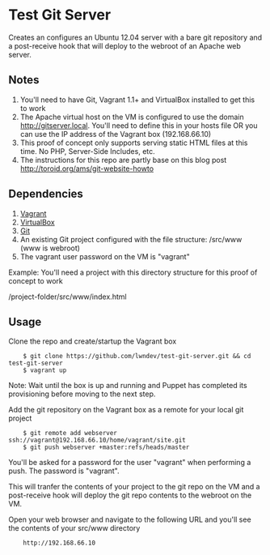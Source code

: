 Test Git Server
===================

Creates an configures an Ubuntu 12.04 server with a bare git repository and a post-receive hook that will deploy to the webroot of an Apache web server.

## Notes

1. You'll need to have Git, Vagrant 1.1+ and VirtualBox installed to get this to work
2. The Apache virtual host on the VM is configured to use the domain http://gitserver.local. You'll need to define this in your hosts file OR you can use the IP address of the Vagrant box (192.168.66.10) 
3. This proof of concept only supports serving static HTML files at this time.  No PHP, Server-Side Includes, etc.
4. The instructions for this repo are partly base on this blog post http://toroid.org/ams/git-website-howto

## Dependencies

1. [Vagrant](http://downloads.vagrantup.com/)
2. [VirtualBox](https://www.virtualbox.org/wiki/Downloads)
3. [Git](http://git-scm.com/)
4. An existing Git project configured with the file structure: /src/www (www is webroot)
5. The vagrant user password on the VM is "vagrant"

Example: You'll need a project with this directory structure for this proof of concept to work

/project-folder/src/www/index.html

## Usage

Clone the repo and create/startup the Vagrant box

        $ git clone https://github.com/lwndev/test-git-server.git && cd test-git-server
        $ vagrant up
   
Note: Wait until the box is up and running and Puppet has completed its provisioning before moving to the next step.

Add the git repository on the Vagrant box as a remote for your local git project

        $ git remote add webserver ssh://vagrant@192.168.66.10/home/vagrant/site.git
        $ git push webserver +master:refs/heads/master
        
You'll be asked for a password for the user "vagrant" when performing a push.  The password is "vagrant".
    
This will tranfer the contents of your project to the git repo on the VM and a post-receive hook will deploy the git repo contents to the webroot on the VM.

Open your web browser and navigate to the following URL and you'll see the contents of your src/www directory

        http://192.168.66.10
